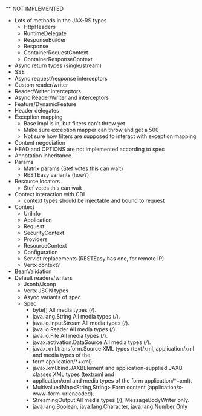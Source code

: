 ** NOT IMPLEMENTED

- Lots of methods in the JAX-RS types
    - HttpHeaders
    - RuntimeDelegate
    - ResponseBuilder
    - Response
    - ContainerRequestContext
    - ContainerResponseContext
- Async return types (single/stream)
- SSE
- Async request/response interceptors
- Custom reader/writer
- Reader/Writer interceptors
- Async Reader/Writer and interceptors
- Feature/DynamicFeature
- Header delegates
- Exception mapping
    - Base impl is in, but filters can't throw yet
    - Make sure exception mapper can throw and get a 500
    - Not sure how filters are supposed to interact with exception mapping
- Content negociation
- HEAD and OPTIONS are not implemented according to spec
- Annotation inheritance
- Params
    - Matrix params (Stef votes this can wait)
    - RESTEasy variants (how?)
- Resource locators
    - Stef votes this can wait
- Context interaction with CDI
    - context types should be injectable and bound to request
- Context
    - UriInfo
    - Application
    - Request
    - SecurityContext
    - Providers
    - ResourceContext
    - Configuration
    - Servlet replacements (RESTEasy has one, for remote IP)
    - Vertx context?
- BeanValidation
- Default readers/writers
    - Jsonb/Jsonp
    - Vertx JSON types
    - Async variants of spec
    - Spec:
        - byte[] All media types (*/*).
        - java.lang.String All media types (*/*).
        - java.io.InputStream All media types (*/*).
        - java.io.Reader All media types (*/*).
        - java.io.File All media types (*/*).
        - javax.activation.DataSource All media types (*/*).
        - javax.xml.transform.Source XML types (text/xml, application/xml and media types of the
        - form application/*+xml).
        - javax.xml.bind.JAXBElement and application-supplied JAXB classes XML types (text/xml and
        - application/xml and media types of the form application/*+xml).
        - MultivaluedMap<String,String> Form content (application/x-www-form-urlencoded).
        - StreamingOutput All media types (*/*), MessageBodyWriter only.
        - java.lang.Boolean, java.lang.Character, java.lang.Number Only
